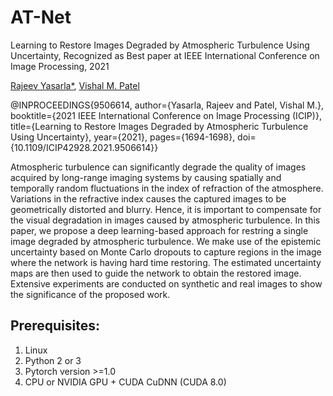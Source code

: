 # AT-Net
Learning to Restore Images Degraded by Atmospheric Turbulence Using Uncertainty, Recognized as Best paper at IEEE International Conference on Image Processing, 2021


[Rajeev Yasarla*](https://sites.google.com/view/rajeevyasarla/home),  [Vishal M. Patel](https://engineering.jhu.edu/ece/faculty/vishal-m-patel/)

@INPROCEEDINGS{9506614,
  author={Yasarla, Rajeev and Patel, Vishal M.},
  booktitle={2021 IEEE International Conference on Image Processing (ICIP)}, 
  title={Learning to Restore Images Degraded by Atmospheric Turbulence Using Uncertainty}, 
  year={2021},
  pages={1694-1698},
  doi={10.1109/ICIP42928.2021.9506614}}


Atmospheric turbulence can significantly degrade the quality of images acquired by long-range imaging systems by causing spatially and temporally random fluctuations in the index of refraction of the atmosphere. Variations in the refractive index causes the captured images to be geometrically distorted and blurry. Hence, it is important to compensate for the visual degradation in images caused by atmospheric turbulence. In this paper, we propose a deep learning-based approach for restring a single image degraded by atmospheric turbulence. We make use of the epistemic uncertainty based on Monte Carlo dropouts to capture regions in the image where the network is having hard time restoring. The estimated uncertainty maps are then used to guide the network to obtain the restored image. Extensive experiments are conducted on synthetic and real images to show the significance of the proposed work.

## Prerequisites:
1. Linux
2. Python 2 or 3
3. Pytorch version >=1.0
4. CPU or NVIDIA GPU + CUDA CuDNN (CUDA 8.0)
